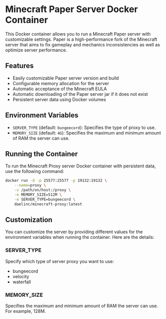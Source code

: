 # Minecraft Paper Server Docker Container

This Docker container allows you to run a Minecraft Paper server with customizable settings. Paper is a high-performance fork of the Minecraft server that aims to fix gameplay and mechanics inconsistencies as well as optimize server performance.

## Features

- Easily customizable Paper server version and build
- Configurable memory allocation for the server
- Automatic acceptance of the Minecraft EULA
- Automatic downloading of the Paper server jar if it does not exist
- Persistent server data using Docker volumes

## Environment Variables

- `SERVER_TYPE` (default: `bungeecord`): Specifies the type of proxy to use.
- `MEMORY_SIZE` (default: `4G`): Specifies the maximum and minimum amount of RAM the server can use.

## Running the Container

To run the Minecraft Proxy server Docker container with persistent data, use the following command:

```sh
docker run -d -p 25577:25577 -p 19132:19132 \
    --name=proxy \
    -v /path/on/host:/proxy \
    -e MEMORY_SIZE=512M \
    -e SERVER_TYPE=bungeecord \
    daelinc/minecraft-proxy:latest
```

## Customization

You can customize the server by providing different values for the environment variables when running the container. Here are the details:

### SERVER_TYPE

Specify which type of server proxy you want to use:
- bungeecord
- velocity
- waterfall

### MEMORY_SIZE

Specifies the maximum and minimum amount of RAM the server can use. For example, 128M.